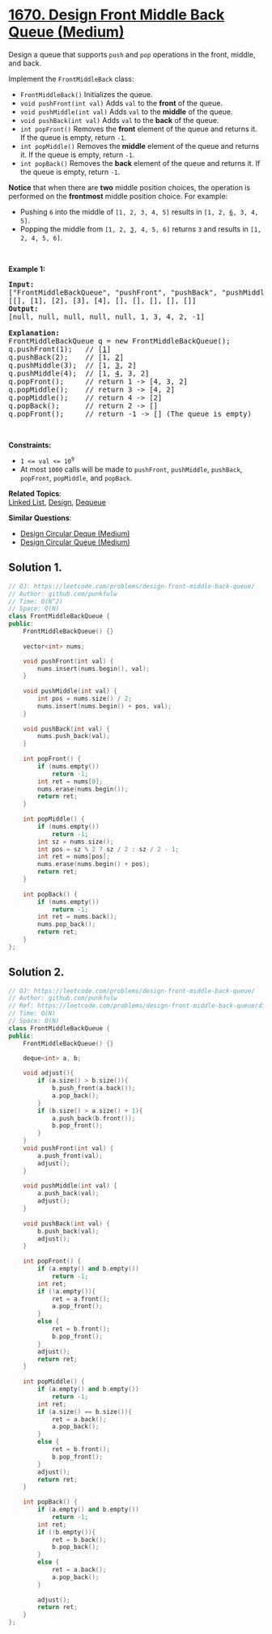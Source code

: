 # [1670. Design Front Middle Back Queue (Medium)](https://leetcode.com/problems/design-front-middle-back-queue/)

<p>Design a queue that supports <code>push</code> and <code>pop</code> operations in the front, middle, and back.</p>

<p>Implement the <code>FrontMiddleBack</code> class:</p>

<ul>
	<li><code>FrontMiddleBack()</code> Initializes the queue.</li>
	<li><code>void pushFront(int val)</code> Adds <code>val</code> to the <strong>front</strong> of the queue.</li>
	<li><code>void pushMiddle(int val)</code> Adds <code>val</code> to the <strong>middle</strong> of the queue.</li>
	<li><code>void pushBack(int val)</code> Adds <code>val</code> to the <strong>back</strong> of the queue.</li>
	<li><code>int popFront()</code> Removes the <strong>front</strong> element of the queue and returns it. If the queue is empty, return <code>-1</code>.</li>
	<li><code>int popMiddle()</code> Removes the <strong>middle</strong> element of the queue and returns it. If the queue is empty, return <code>-1</code>.</li>
	<li><code>int popBack()</code> Removes the <strong>back</strong> element of the queue and returns it. If the queue is empty, return <code>-1</code>.</li>
</ul>

<p><strong>Notice</strong> that when there are <b>two</b> middle position choices, the operation is performed on the <strong>frontmost</strong> middle position choice. For example:</p>

<ul>
	<li>Pushing <code>6</code> into the middle of <code>[1, 2, 3, 4, 5]</code> results in <code>[1, 2, <u>6</u>, 3, 4, 5]</code>.</li>
	<li>Popping the middle from <code>[1, 2, <u>3</u>, 4, 5, 6]</code> returns <code>3</code> and results in <code>[1, 2, 4, 5, 6]</code>.</li>
</ul>

<p>&nbsp;</p>
<p><strong>Example 1:</strong></p>

<pre><strong>Input:</strong>
["FrontMiddleBackQueue", "pushFront", "pushBack", "pushMiddle", "pushMiddle", "popFront", "popMiddle", "popMiddle", "popBack", "popFront"]
[[], [1], [2], [3], [4], [], [], [], [], []]
<strong>Output:</strong>
[null, null, null, null, null, 1, 3, 4, 2, -1]

<strong>Explanation:</strong>
FrontMiddleBackQueue q = new FrontMiddleBackQueue();
q.pushFront(1);   // [<u>1</u>]
q.pushBack(2);    // [1, <u>2</u>]
q.pushMiddle(3);  // [1, <u>3</u>, 2]
q.pushMiddle(4);  // [1, <u>4</u>, 3, 2]
q.popFront();     // return 1 -&gt; [4, 3, 2]
q.popMiddle();    // return 3 -&gt; [4, 2]
q.popMiddle();    // return 4 -&gt; [2]
q.popBack();      // return 2 -&gt; []
q.popFront();     // return -1 -&gt; [] (The queue is empty)
</pre>

<p>&nbsp;</p>
<p><strong>Constraints:</strong></p>

<ul>
	<li><code>1 &lt;= val &lt;= 10<sup>9</sup></code></li>
	<li>At most&nbsp;<code>1000</code>&nbsp;calls will be made to&nbsp;<code>pushFront</code>,&nbsp;<code>pushMiddle</code>,&nbsp;<code>pushBack</code>, <code>popFront</code>, <code>popMiddle</code>, and <code>popBack</code>.</li>
</ul>


**Related Topics**:  
[Linked List](https://leetcode.com/tag/linked-list/), [Design](https://leetcode.com/tag/design/), [Dequeue](https://leetcode.com/tag/dequeue/)

**Similar Questions**:
* [Design Circular Deque (Medium)](https://leetcode.com/problems/design-circular-deque/)
* [Design Circular Queue (Medium)](https://leetcode.com/problems/design-circular-queue/)

## Solution 1. 

```cpp
// OJ: https://leetcode.com/problems/design-front-middle-back-queue/
// Author: github.com/punkfulw
// Time: O(N^2) 
// Space: O(N)
class FrontMiddleBackQueue {
public:
    FrontMiddleBackQueue() {}
    
    vector<int> nums;

    void pushFront(int val) {
        nums.insert(nums.begin(), val);
    }
    
    void pushMiddle(int val) {
        int pos = nums.size() / 2;
        nums.insert(nums.begin() + pos, val);
    }
    
    void pushBack(int val) {
        nums.push_back(val);
    }
    
    int popFront() {
        if (nums.empty())
            return -1;
        int ret = nums[0];
        nums.erase(nums.begin());
        return ret;
    }
    
    int popMiddle() {
        if (nums.empty())
            return -1;
        int sz = nums.size();
        int pos = sz % 2 ? sz / 2 : sz / 2 - 1;
        int ret = nums[pos];
        nums.erase(nums.begin() + pos);
        return ret;
    }
    
    int popBack() {
        if (nums.empty())
            return -1;
        int ret = nums.back();
        nums.pop_back();
        return ret;
    }
};
```

## Solution 2. 

```cpp
// OJ: https://leetcode.com/problems/design-front-middle-back-queue/
// Author: github.com/punkfulw
// Ref: https://leetcode.com/problems/design-front-middle-back-queue/discuss/951993/C%2B%2B-two-deques-O(1)-for-all
// Time: O(N) 
// Space: O(N)
class FrontMiddleBackQueue {
public:
    FrontMiddleBackQueue() {}
    
    deque<int> a, b;

    void adjust(){
        if (a.size() > b.size()){
            b.push_front(a.back());
            a.pop_back();
        }
        if (b.size() > a.size() + 1){
            a.push_back(b.front());
            b.pop_front();
        }
    }
    void pushFront(int val) {
        a.push_front(val);
        adjust();
    }
    
    void pushMiddle(int val) {
        a.push_back(val);
        adjust();
    }
    
    void pushBack(int val) {
        b.push_back(val);
        adjust();
    }
    
    int popFront() {
        if (a.empty() and b.empty())
            return -1;
        int ret;
        if (!a.empty()){
            ret = a.front();
            a.pop_front();
        }
        else {
            ret = b.front();
            b.pop_front();
        }
        adjust();
        return ret;
    }
    
    int popMiddle() {
        if (a.empty() and b.empty())
            return -1;
        int ret;
        if (a.size() == b.size()){
            ret = a.back();
            a.pop_back();
        }
        else {
            ret = b.front();
            b.pop_front();
        }
        adjust();
        return ret;
    }
    
    int popBack() {
        if (a.empty() and b.empty())
            return -1;
        int ret;
        if (!b.empty()){
            ret = b.back();
            b.pop_back();
        }
        else {
            ret = a.back();
            a.pop_back();
        }
        
        adjust();
        return ret;
    }
};
```
